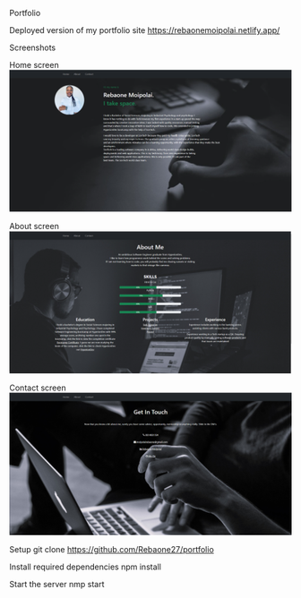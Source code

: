 Portfolio

Deployed version of my portfolio site https://rebaonemoipolai.netlify.app/

Screenshots

Home screen
![home_readme.png](src%2Fassets%2Fimages%2Fhome_readme.png)

About screen
![about_readme.png](src%2Fassets%2Fimages%2Fabout_readme.png)

Contact screen
![contact_readme.png](src%2Fassets%2Fimages%2Fcontact_readme.png)

Setup
git clone https://github.com/Rebaone27/portfolio

Install required dependencies
npm install

Start the server
nmp start